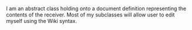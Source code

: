 I am an abstract class holding onto a document definition representing the contents of the receiver. Most of my subclasses will allow user to edit myself using the Wiki syntax.